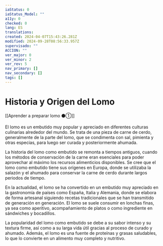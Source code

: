 ```yaml
---
iaStatus: 0
iaStatus_Model: ""
a11y: 0
checked: 0
lang: ES
translations: 
created: 2024-04-07T15:43:26.281Z
modified: 2024-09-28T08:56:33.957Z
supervisado: ""
ACCION: ""
ver_major: 0
ver_minor: 2
ver_rev: 5
nav_primary: []
nav_secondary: []
tags: []
---
```

# Historia y Origen del Lomo

[[Aprender a preparar lomo ⚫①]]

El lomo es un embutido muy popular y apreciado en diferentes culturas culinarias alrededor del mundo. Se trata de una pieza de carne de cerdo, generalmente de la parte del lomo, que se condimenta con sal, pimienta y otras especias, para luego ser curada y posteriormente ahumada.

La historia del lomo como embutido se remonta a tiempos antiguos, cuando los métodos de conservación de la carne eran esenciales para poder aprovechar al máximo los recursos alimenticios disponibles. Se cree que el lomo como embutido tiene sus orígenes en Europa, donde se utilizaba la salazón y el ahumado para conservar la carne de cerdo durante largos periodos de tiempo.

En la actualidad, el lomo se ha convertido en un embutido muy apreciado en la gastronomía de países como España, Italia y Alemania, donde se elabora de forma artesanal siguiendo recetas tradicionales que se han transmitido de generación en generación. El lomo se suele consumir en lonchas finas, ya sea como aperitivo, acompañamiento de platos o como ingrediente en sándwiches y bocadillos.

La popularidad del lomo como embutido se debe a su sabor intenso y su textura firme, así como a su larga vida útil gracias al proceso de curado y ahumado. Además, el lomo es una fuente de proteínas y grasas saludables, lo que lo convierte en un alimento muy completo y nutritivo.
